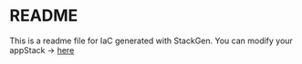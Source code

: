 # README
This is a readme file for IaC generated with StackGen.
You can modify your appStack -> [here](http://main.dev.stackgen.com/appstacks/4b7e5c65-ae68-423d-81be-56a77d7b1912)

